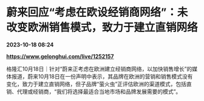 # 蔚来回应“考虑在欧设经销商网络”：未改变欧洲销售模式，致力于建立直销网络

**2023-10-18 08:24**

**https://www.gelonghui.com/live/1252157**

格隆汇10月18日｜针对“蔚来正考虑在欧洲建立经销商网络，以加快销售增长”的媒体报道，蔚来10月18日在一份声明中表示，其品牌在欧洲的营销和销售模式没有变化，致力于建立直销网络，但子品牌“萤火虫”正评估欧洲的渠道模式，包括直销、代理或经销商，“我们将选择最适合当地市场和品牌发展需要的模式”。